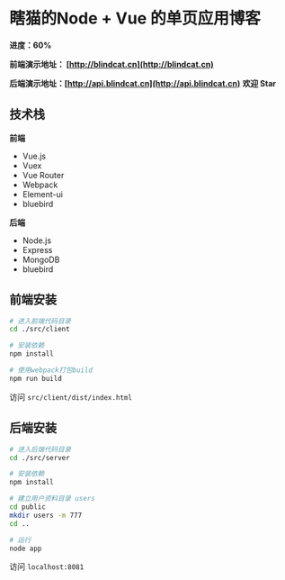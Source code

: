 # 瞎猫的Node + Vue 的单页应用博客
**进度：60%**

**前端演示地址： [http://blindcat.cn](http://blindcat.cn)**

**后端演示地址：[http://api.blindcat.cn](http://api.blindcat.cn)**
**欢迎 Star**

## 技术栈
**前端**
* Vue.js
* Vuex
* Vue Router
* Webpack
* Element-ui
* bluebird

**后端**
* Node.js
* Express
* MongoDB
* bluebird

## 前端安装

``` bash
# 进入前端代码目录
cd ./src/client

# 安装依赖
npm install

# 使用webpack打包build
npm run build
```
访问 `src/client/dist/index.html`

## 后端安装

``` bash
# 进入后端代码目录
cd ./src/server

# 安装依赖
npm install

# 建立用户资料目录 users
cd public
mkdir users -m 777
cd ..

# 运行
node app
```
访问 `localhost:8081`
